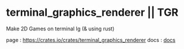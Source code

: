 # terminal_graphics_renderer || TGR


Make 2D Games on terminal Ig (&amp; using rust)

page : https://crates.io/crates/terminal_graphics_renderer
docs : [docs](https://merwin-asm.github.io/docs_tgr_rs/)
